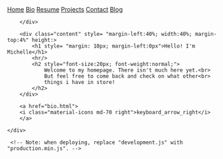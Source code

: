 <!DOCTYPE html>
<head>
    <link rel="stylesheet" type="text/css" href="style.css">
    <link rel="stylesheet" href="https://fonts.googleapis.com/icon?family=Material+Icons">
</head>
<body>
    <div class="bgimg-1">
        <div class="topnav">
            <a class="active" href="index.html">Home</a>
            <a href="bio.html">Bio</a>
            <a href="resume.html">Resume</a>
            <a href="project.html">Projects</a>
            <a href="contact.html">Contact</a>
            <a href="blog.html">Blog</a>  
            
        </div>

        <div class="content" style= "margin-left:40%; width:40%; margin-top:4%" height:>
            <h1 style= "margin: 10px; margin-left:0px">Hello! I'm Michelle</h1>
            <hr/>
            <h2 style="font-size:20px; font-weight:normal;">
                Welcome to my homepage. There isn't much here yet.<br>
                But feel free to come back and check on what other<br>
                things i have in store!
            </h2>
        </div>

        <a href="bio.html">
        <i class="material-icons md-70 right">keyboard_arrow_right</i>
        </a>
    
    </div>

     <!-- Note: when deploying, replace "development.js" with "production.min.js". -->
  <script src="https://unpkg.com/react@16/umd/react.development.js" crossorigin></script>
  <script src="https://unpkg.com/react-dom@16/umd/react-dom.development.js" crossorigin></script>

  <!-- Load our React component. -->
  <script src="button.js"></script>
    
</body>
